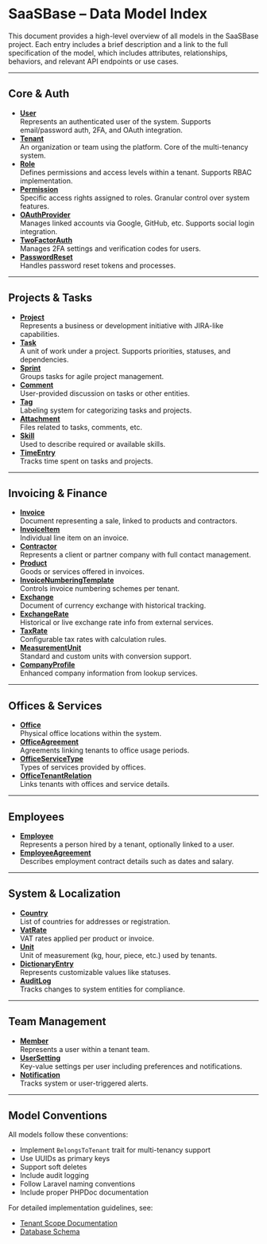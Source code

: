# SaaSBase – Data Model Index

This document provides a high-level overview of all models in the SaaSBase project. Each entry includes a brief description and a link to the full specification of the model, which includes attributes, relationships, behaviors, and relevant API endpoints or use cases.

---

## Core & Auth

- **[User](./User.md)**  
  Represents an authenticated user of the system. Supports email/password auth, 2FA, and OAuth integration.
- **[Tenant](./Tenant.md)**  
  An organization or team using the platform. Core of the multi-tenancy system.
- **[Role](./Role.md)**  
  Defines permissions and access levels within a tenant. Supports RBAC implementation.
- **[Permission](./Permission.md)**  
  Specific access rights assigned to roles. Granular control over system features.
- **[OAuthProvider](./OAuthProvider.md)**  
  Manages linked accounts via Google, GitHub, etc. Supports social login integration.
- **[TwoFactorAuth](./TwoFactorAuth.md)**  
  Manages 2FA settings and verification codes for users.
- **[PasswordReset](./PasswordReset.md)**  
  Handles password reset tokens and processes.

---

## Projects & Tasks

- **[Project](./Project.md)**  
  Represents a business or development initiative with JIRA-like capabilities.
- **[Task](./Task.md)**  
  A unit of work under a project. Supports priorities, statuses, and dependencies.
- **[Sprint](./Sprint.md)**  
  Groups tasks for agile project management.
- **[Comment](./Comment.md)**  
  User-provided discussion on tasks or other entities.
- **[Tag](./Tag.md)**  
  Labeling system for categorizing tasks and projects.
- **[Attachment](./Attachment.md)**  
  Files related to tasks, comments, etc.
- **[Skill](./Skill.md)**  
  Used to describe required or available skills.
- **[TimeEntry](./TimeEntry.md)**  
  Tracks time spent on tasks and projects.

---

## Invoicing & Finance

- **[Invoice](./Invoice.md)**  
  Document representing a sale, linked to products and contractors.
- **[InvoiceItem](./InvoiceItem.md)**  
  Individual line item on an invoice.
- **[Contractor](./Contractor.md)**  
  Represents a client or partner company with full contact management.
- **[Product](./Product.md)**  
  Goods or services offered in invoices.
- **[InvoiceNumberingTemplate](./InvoiceNumberingTemplate.md)**  
  Controls invoice numbering schemes per tenant.
- **[Exchange](./Exchange.md)**  
  Document of currency exchange with historical tracking.
- **[ExchangeRate](./ExchangeRate.md)**  
  Historical or live exchange rate info from external services.
- **[TaxRate](./TaxRate.md)**  
  Configurable tax rates with calculation rules.
- **[MeasurementUnit](./MeasurementUnit.md)**  
  Standard and custom units with conversion support.
- **[CompanyProfile](./CompanyProfile.md)**  
  Enhanced company information from lookup services.

---

## Offices & Services

- **[Office](./Office.md)**  
  Physical office locations within the system.
- **[OfficeAgreement](./OfficeAgreement.md)**  
  Agreements linking tenants to office usage periods.
- **[OfficeServiceType](./OfficeServiceType.md)**  
  Types of services provided by offices.
- **[OfficeTenantRelation](./OfficeTenantRelation.md)**  
  Links tenants with offices and service details.

---

## Employees

- **[Employee](./Employee.md)**  
  Represents a person hired by a tenant, optionally linked to a user.
- **[EmployeeAgreement](./EmployeeAgreement.md)**  
  Describes employment contract details such as dates and salary.

---

## System & Localization

- **[Country](./Country.md)**  
  List of countries for addresses or registration.
- **[VatRate](./VatRate.md)**  
  VAT rates applied per product or invoice.
- **[Unit](./Unit.md)**  
  Unit of measurement (kg, hour, piece, etc.) used by tenants.
- **[DictionaryEntry](./DictionaryEntry.md)**  
  Represents customizable values like statuses.
- **[AuditLog](./AuditLog.md)**  
  Tracks changes to system entities for compliance.

---

## Team Management

- **[Member](./Member.md)**  
  Represents a user within a tenant team.
- **[UserSetting](./UserSetting.md)**  
  Key-value settings per user including preferences and notifications.
- **[Notification](./Notification.md)**  
  Tracks system or user-triggered alerts.

---

## Model Conventions

All models follow these conventions:
- Implement `BelongsToTenant` trait for multi-tenancy support
- Use UUIDs as primary keys
- Support soft deletes
- Include audit logging
- Follow Laravel naming conventions
- Include proper PHPDoc documentation

For detailed implementation guidelines, see:
- [Tenant Scope Documentation](../.docs/handling-tenant-scope.md)
- [Database Schema](../architecture/database-schema.dbml)
